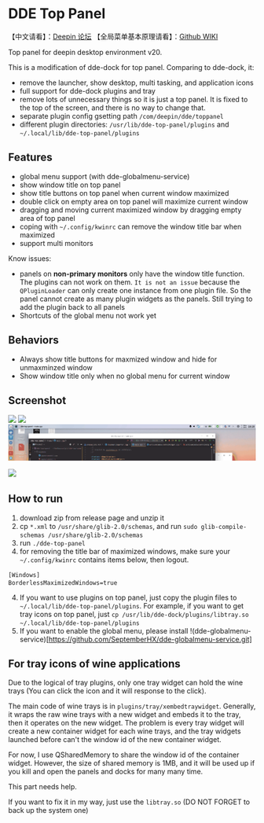 # DDE Top Panel

【中文请看】：[Deepin 论坛](https://bbs.deepin.org/forum.php?mod=viewthread&tid=195128&extra=)
【全局菜单基本原理请看】：[Github WIKI](https://github.com/SeptemberHX/dde-top-panel/wiki/Linux-%E4%B8%8A%E7%9A%84%E5%85%A8%E5%B1%80%E8%8F%9C%E5%8D%95%E5%8E%9F%E7%90%86)

Top panel for deepin desktop environment v20.

This is a modification of dde-dock for top panel. Comparing to dde-dock, it:
* remove the launcher, show desktop, multi tasking, and application icons
* full support for dde-dock plugins and tray
* remove lots of unnecessary things so it is just a top panel. It is fixed to the top of the screen, and there is no way to change that.
* separate plugin config gsetting path `/com/deepin/dde/toppanel`
* different plugin directories: `/usr/lib/dde-top-panel/plugins` and `~/.local/lib/dde-top-panel/plugins`


## Features

* global menu support (with dde-globalmenu-service)
* show window title on top panel
* show title buttons on top panel when current window maximized
* double click on empty area on top panel will maximize current window
* dragging and moving current maximized window by dragging empty area of top panel
* coping with `~/.config/kwinrc` can remove the window title bar when maximized
* support multi monitors

Know issues:
* panels on **non-primary monitors** only have the window title function. The plugins can not work on them. `It is not an issue` because the `QPluginLoader` can only create one instance from one plugin file. So the panel cannot create as many plugin widgets as the panels. Still trying to add the plugin back to all panels
* Shortcuts of the global menu not work yet


## Behaviors

* Always show title buttons for maxmized window and hide for unmaxminzed window
* Show window title only when no global menu for current window

## Screenshot

![](./screenshots/toppanel1.png)
![](./screenshots/toppanel2.png)
![](./screenshots/demo.gif)

![](./screenshots/globalmenu.gif)

## How to run

1. download zip from release page and unzip it
1. cp `*.xml` to `/usr/share/glib-2.0/schemas`, and run `sudo glib-compile-schemas /usr/share/glib-2.0/schemas`
2. run `./dde-top-panel`
3. for removing the title bar of maximized windows, make sure your `~/.config/kwinrc` contains items below, then logout.
```shell script
[Windows]
BorderlessMaximizedWindows=true
```
4. If you want to use plugins on top panel, just copy the plugin files to `~/.local/lib/dde-top-panel/plugins`. For example, if you want to get tray icons on top panel, just `cp /usr/lib/dde-dock/plugins/libtray.so ~/.local/lib/dde-top-panel/plugins`
5. If you want to enable the global menu, please install !(dde-globalmenu-service)[https://github.com/SeptemberHX/dde-globalmenu-service.git]


## For tray icons of wine applications

Due to the logical of tray plugins, only one tray widget can hold the wine trays (You can click the icon and it will response to the click).
 
The main code of wine trays is in `plugins/tray/xembedtraywidget`. Generally, it wraps the raw wine trays with a new widget and embeds it to the tray, then it operates on the new widget. The problem is every tray widget will create a new container widget for each wine trays, and the tray widgets launched before can't the window id of the new container widget.

For now, I use QSharedMemory to share the window id of the container widget. However, the size of shared memory is 1MB, and it will be used up if you kill and open the panels and docks for many many time.

This part needs help.

If you want to fix it in my way, just use the `libtray.so` (DO NOT FORGET to back up the system one) 
